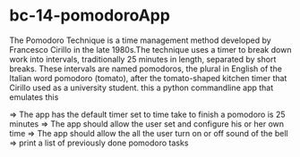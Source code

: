 # bc-14-pomodoroApp
The Pomodoro Technique is a time management method developed by Francesco Cirillo in the late 1980s.The technique uses a timer to break down work into intervals, traditionally 25 minutes in length, separated by short breaks. These intervals are named pomodoros, the plural in English of the Italian word pomodoro (tomato), after the tomato-shaped kitchen timer that Cirillo used as a university student.
this a python commandline app that emulates this

=> The app has the default timer set to time take to finish a pomodoro is 25 minutes
=> The app should allow the user set and configure his or her own time 
=> The app should allow the all the user turn on or off sound of the bell
=> print a list of previously done pomodoro tasks
